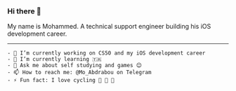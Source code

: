### Hi there 👋

My name is Mohammed. A technical support engineer building his iOS development career.
***
    - 🔭 I’m currently working on CS50 and my iOS development career
    - 🌱 I’m currently learning 🇹🇷
    - 💬 Ask me about self studying and games 😊
    - 📫 How to reach me: @Mo_Abdrabou on Telegram
    - ⚡ Fun fact: I love cycling 🚵 🚵 🚵
